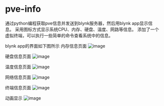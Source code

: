 # pve-info
通过python编程获取pve信息并发送到blynk服务器，然后用blynk app显示信息。
采用图标方式显示系统CPU、内存、硬盘、温度、网路等信息。
添加了一个虚拟终端，可以执行一些简单的命令查看系统中的信息。

blynk app的界面如下图所示
内存信息页面
![image](https://github.com/be-engineer/pve-info/blob/master/images/Screenshot_2020-06-05-08-05-11.png)

硬盘信息页面
![image](https://github.com/be-engineer/pve-info/blob/master/images/Screenshot_2020-06-05-08-05-38.png)

温度信息页面
![image](https://github.com/be-engineer/pve-info/blob/master/images/Screenshot_20200605-080552.png)

网络信息页面
![image](https://github.com/be-engineer/pve-info/blob/master/images/Screenshot_20200605-080611.png)

终端信息页面
![image](https://github.com/be-engineer/pve-info/blob/master/images/Screenshot_20200605-080619.png)


动画显示
![image](https://github.com/be-engineer/pve-info/blob/master/images/GIF-200605_092724.gif)

